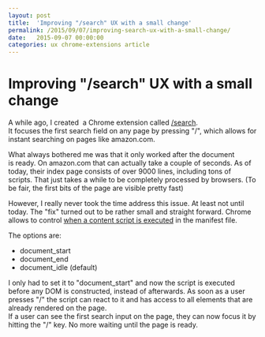 ```yaml
---
layout: post
title:  'Improving "/search" UX with a small change'
permalink: /2015/09/07/improving-search-ux-with-a-small-change/
date:   2015-09-07 00:00:00
categories: ux chrome-extensions article
---
```



# Improving "/search" UX with a small change
A while ago, I created  a Chrome extension called [/search](/projects/chrome-extensions/search/ "/search").  
It focuses the first search field on any page by pressing "/", which allows for instant searching on pages like amazon.com.  

What always bothered me was that it only worked after the document is ready. On amazon.com that can actually take a couple of seconds. As of today, their index page consists of over 9000 lines, including tons of scripts. That just takes a while to be completely processed by browsers. (To be fair, the first bits of the page are visible pretty fast)  

However, I really never took the time address this issue. At least not until today. The "fix" turned out to be rather small and straight forward. Chrome allows to control [when a content script is executed](https://developer.chrome.com/extensions/content_scripts "https://developer.chrome.com/extensions/content_scripts") in the manifest file.  

The options are:  

*   document_start
*   document_end
*   document_idle (default)

I only had to set it to "document_start" and now the script is executed before any DOM is constructed, instead of afterwards. As soon as a user presses "/" the script can react to it and has access to all elements that are already rendered on the page.  
If a user can see the first search input on the page, they can now focus it by hitting the "/" key. No more waiting until the page is ready.